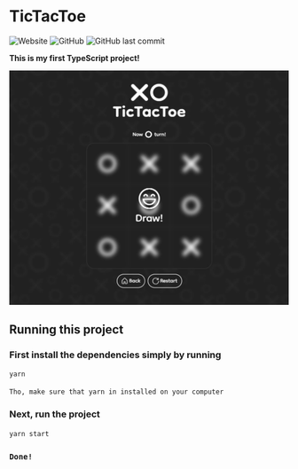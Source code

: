# TicTacToe

![Website](https://img.shields.io/website?url=https%3A%2F%2Fmateuszperczak.github.io%2Ftictactoe%2F)
![GitHub](https://img.shields.io/github/license/MateuszPerczak/tictactoe)
![GitHub last commit](https://img.shields.io/github/last-commit/MateuszPerczak/tictactoe)

**This is my first TypeScript project!**

![Preview](./images/preview.png)

## Running this project

### First install the dependencies simply by running

```bash
yarn
```

`Tho, make sure that yarn in installed on your computer`

### Next, run the project

```bash
yarn start
```

### `Done!`
